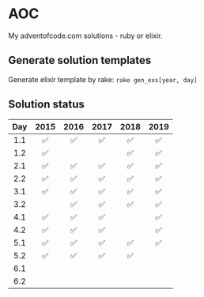 # AOC

My adventofcode.com solutions - ruby or elixir.

## Generate solution templates

Generate elixir template by rake: `rake gen_exs[year, day]`

## Solution status
| Day | 2015 | 2016 | 2017 | 2018 | 2019 |
| :-: | :--: | :--: | :--: | :--: | :--: |
| 1.1 | ✅   | ✅   | ✅   | ✅  |  ✅    |
| 1.2 | ✅   |      |      | ✅  | ✅      |
| 2.1 |  ✅    |  ✅    |  ✅    |  ✅    | ✅      |
| 2.2 |  ✅    |  ✅    |  ✅    |  ✅    | ✅      |
| 3.1 |  ✅    |  ✅    |  ✅    |  ✅    |   ✅    |
| 3.2 |      |    ✅  |   ✅   |  ✅    |    ✅   |
| 4.1 |  ✅    |  ✅    |   ✅   |      |     ✅  |
| 4.2 |  ✅    |  ✅    |   ✅   |      |     ✅  |
| 5.1 |  ✅    |  ✅    |  ✅    |  ✅    | ✅      |
| 5.2 |  ✅    |  ✅    |  ✅    |  ✅    |       |
| 6.1 |      |      |      |      |       |
| 6.2 |      |      |      |      |       |
